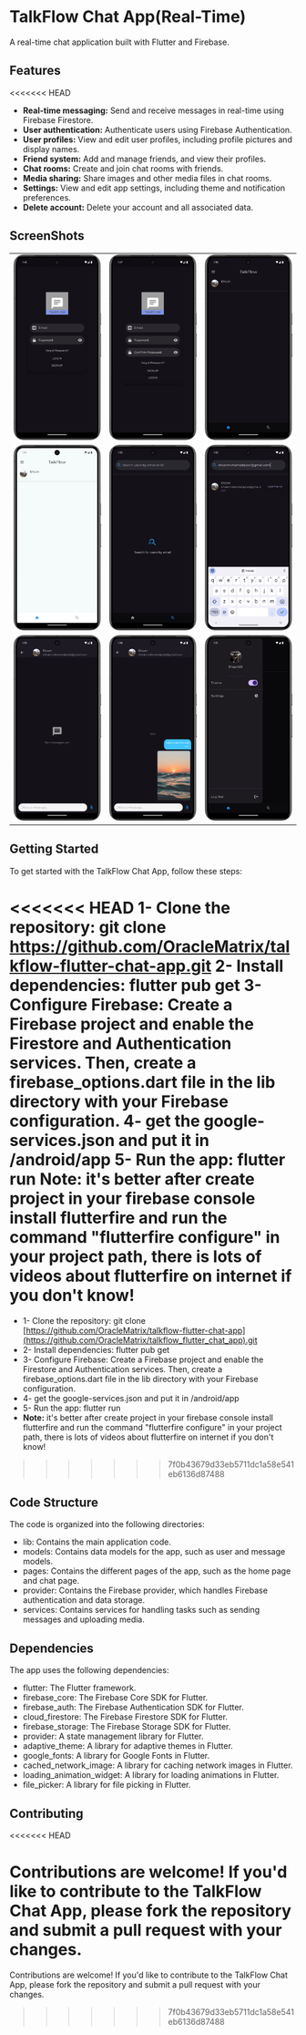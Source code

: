# TalkFlow Chat App(Real-Time)

A real-time chat application built with Flutter and Firebase.

## Features
<<<<<<< HEAD

* **Real-time messaging:** Send and receive messages in real-time using Firebase Firestore.
* **User authentication:** Authenticate users using Firebase Authentication.
* **User profiles:** View and edit user profiles, including profile pictures and display names.
* **Friend system:** Add and manage friends, and view their profiles.
* **Chat rooms:** Create and join chat rooms with friends.
* **Media sharing:** Share images and other media files in chat rooms.
* **Settings:** View and edit app settings, including theme and notification preferences.
* **Delete account:** Delete your account and all associated data.

## ScreenShots

|                               |                               |                               |
|-------------------------------|-------------------------------|-------------------------------|
| ![login_page.png](screenshots%2Flogin_page.png) | ![signup_page.png](screenshots%2Fsignup_page.png) | ![homepage_dark.png](screenshots%2Fhomepage_dark.png) |
| ![homepage_light.png](screenshots%2Fhomepage_light.png) | ![empty_search.png](screenshots%2Fempty_search.png) | ![searchpage.png](screenshots%2Fsearchpage.png) |
| ![empty_chatpage.png](screenshots%2Fempty_chatpage.png) | ![chatpage.png](screenshots%2Fchatpage.png) | ![drawer.png](screenshots%2Fdrawer.png) || ![settings.png](screenshots%2Fsettings.png) | ![change_profile_info.png](screenshots%2Fchange_profile_info.png) | ![friends_profile_info.png](screenshots%2Ffriends_profile_info.png) |

## Getting Started

To get started with the TalkFlow Chat App, follow these steps:

<<<<<<< HEAD
1- Clone the repository: git clone https://github.com/OracleMatrix/talkflow-flutter-chat-app.git
2- Install dependencies: flutter pub get
3- Configure Firebase: Create a Firebase project and enable the Firestore and Authentication
services. Then, create a firebase_options.dart file in the lib directory with your Firebase
configuration.
4- get the google-services.json and put it in /android/app
5- Run the app: flutter run
**Note:** it's better after create project in your firebase console install flutterfire and run the
command "flutterfire configure" in your project path, there is lots of videos about flutterfire on
internet if you don't know!
=======
* 1- Clone the repository: git clone [https://github.com/OracleMatrix/talkflow-flutter-chat-app](https://github.com/OracleMatrix/talkflow_flutter_chat_app).git
* 2- Install dependencies: flutter pub get
* 3- Configure Firebase: Create a Firebase project and enable the Firestore and Authentication services. Then, create a firebase_options.dart file in the lib directory with your Firebase configuration.
* 4- get the google-services.json and put it in /android/app
* 5- Run the app: flutter run
* **Note:** it's better after create project in your firebase console install flutterfire and run the command "flutterfire configure" in your project path, there is lots of videos about flutterfire on internet if you don't know!
>>>>>>> 7f0b43679d33eb5711dc1a58e541eb6136d87488

## Code Structure

The code is organized into the following directories:

* lib: Contains the main application code.
* models: Contains data models for the app, such as user and message models.
* pages: Contains the different pages of the app, such as the home page and chat page.
* provider: Contains the Firebase provider, which handles Firebase authentication and data storage.
* services: Contains services for handling tasks such as sending messages and uploading media.

## Dependencies

The app uses the following dependencies:

* flutter: The Flutter framework.
* firebase_core: The Firebase Core SDK for Flutter.
* firebase_auth: The Firebase Authentication SDK for Flutter.
* cloud_firestore: The Firebase Firestore SDK for Flutter.
* firebase_storage: The Firebase Storage SDK for Flutter.
* provider: A state management library for Flutter.
* adaptive_theme: A library for adaptive themes in Flutter.
* google_fonts: A library for Google Fonts in Flutter.
* cached_network_image: A library for caching network images in Flutter.
* loading_animation_widget: A library for loading animations in Flutter.
* file_picker: A library for file picking in Flutter.

## Contributing
<<<<<<< HEAD

Contributions are welcome! If you'd like to contribute to the TalkFlow Chat App, please fork the
repository and submit a pull request with your changes.
=======
Contributions are welcome! If you'd like to contribute to the TalkFlow Chat App, please fork the repository and submit a pull request with your changes.
>>>>>>> 7f0b43679d33eb5711dc1a58e541eb6136d87488
